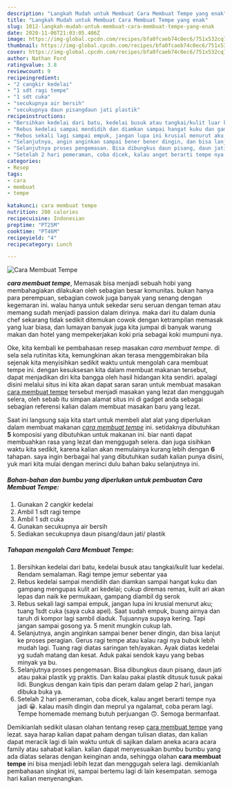 ```yaml
---
description: "Langkah Mudah untuk Membuat Cara Membuat Tempe yang enak"
title: "Langkah Mudah untuk Membuat Cara Membuat Tempe yang enak"
slug: 1012-langkah-mudah-untuk-membuat-cara-membuat-tempe-yang-enak
date: 2020-11-06T21:03:05.406Z
image: https://img-global.cpcdn.com/recipes/bfa0fcaeb74c0ec6/751x532cq70/cara-membuat-tempe-foto-resep-utama.jpg
thumbnail: https://img-global.cpcdn.com/recipes/bfa0fcaeb74c0ec6/751x532cq70/cara-membuat-tempe-foto-resep-utama.jpg
cover: https://img-global.cpcdn.com/recipes/bfa0fcaeb74c0ec6/751x532cq70/cara-membuat-tempe-foto-resep-utama.jpg
author: Nathan Ford
ratingvalue: 3.8
reviewcount: 9
recipeingredient:
- "2 cangkir kedelai"
- "1 sdt ragi tempe"
- "1 sdt cuka"
- "secukupnya air bersih"
- "secukupnya daun pisangdaun jati plastik"
recipeinstructions:
- "Bersihkan kedelai dari batu, kedelai busuk atau tangkai/kulit luar kedelai. Rendam semalaman. Ragi tempe jemur sebentar yaa"
- "Rebus kedelai sampai mendidih dan diamkan sampai hangat kuku dan gampang mengupas kulit ari kedelai; cukup diremas remas, kulit ari akan lepas dan naik ke permukaan, gampang diambil dg serok"
- "Rebus sekali lagi sampai empuk, jangan lupa ini krusial menurut aku; tuang 1sdt cuka (saya cuka apel). Saat sudah empuk, buang airnya dan taruh di kompor lagi sambil diaduk. Tujuannya supaya kering. Tapi jangan sampai gosong ya. 5 menit mungkin cukup lah."
- "Selanjutnya, angin anginkan sampai bener bener dingin, dan bisa lanjut ke proses peragian. Gerus ragi tempe atau kalau ragi nya bubuk lebih mudah lagi. Tuang ragi diatas saringan teh/ayakan. Ayak diatas kedelai yg sudah matang dan kesat. Aduk pakai sendok kayu yang bebas minyak ya bu."
- "Selanjutnya proses pengemasan. Bisa dibungkus daun pisang, daun jati atau pakai plastik yg praktis. Dan kalau pakai plastik ditusuk tusuk pakai lidi. Bungkus dengan kain tipis dan peram dalam gelap 2 hari, jangan dibuka buka ya."
- "Setelah 2 hari pemeraman, coba dicek, kalau anget berarti tempe nya jadi 😀. kalau masih dingin dan meprul ya ngalamat, coba peram lagi. Tempe homemade memang butuh perjuangan 🙃. Semoga bermanfaat."
categories:
- Resep
tags:
- cara
- membuat
- tempe

katakunci: cara membuat tempe 
nutrition: 208 calories
recipecuisine: Indonesian
preptime: "PT25M"
cooktime: "PT46M"
recipeyield: "4"
recipecategory: Lunch

---
```



![Cara Membuat Tempe](https://img-global.cpcdn.com/recipes/bfa0fcaeb74c0ec6/751x532cq70/cara-membuat-tempe-foto-resep-utama.jpg)

<b><i>cara membuat tempe</i></b>, Memasak bisa menjadi sebuah hobi yang membahagiakan dilakukan oleh sebagian besar komunitas. bukan hanya para perempuan, sebagian cowok juga banyak yang senang dengan kegemaran ini. walau hanya untuk sekedar seru seruan dengan teman atau memang sudah menjadi passion dalam dirinya. maka dari itu dalam dunia chef sekarang tidak sedikit ditemukan cowok dengan ketrampilan memasak yang luar biasa, dan lumayan banyak juga kita jumpai di banyak warung makan dan hotel yang mempekerjakan koki pria sebagai koki mumpuni nya.

Oke, kita kembali ke pembahasan resep masakan <i>cara membuat tempe</i>. di sela sela rutinitas kita, kemungkinan akan terasa menggembirakan bila sejenak kita menyisihkan sedikit waktu untuk mengolah cara membuat tempe ini. dengan kesuksesan kita dalam membuat makanan tersebut, dapat menjadikan diri kita bangga oleh hasil hidangan kita sendiri. apalagi disini melalui situs ini kita akan dapat saran saran untuk membuat masakan <u>cara membuat tempe</u> tersebut menjadi masakan yang lezat dan menggugah selera, oleh sebab itu simpan alamat situs ini di gadget anda sebagai sebagian referensi kalian dalam membuat masakan baru yang lezat.




Saat ini langsung saja kita start untuk membeli alat alat yang diperlukan dalam membuat makanan <u><i>cara membuat tempe</i></u> ini. setidaknya dibutuhkan <b>5</b> komposisi yang dibutuhkan untuk makanan ini. biar nanti dapat membuahkan rasa yang lezat dan menggugah selera. dan juga sisihkan waktu kita sedikit, karena kalian akan memulainya kurang lebih dengan <b>6</b> tahapan. saya ingin berbagai hal yang dibutuhkan sudah kalian punya disini, yuk mari kita mulai dengan merinci dulu bahan baku selanjutnya ini.

<!--inarticleads1-->

##### Bahan-bahan dan bumbu yang diperlukan untuk pembuatan Cara Membuat Tempe:

1. Gunakan 2 cangkir kedelai
1. Ambil 1 sdt ragi tempe
1. Ambil 1 sdt cuka
1. Gunakan secukupnya air bersih
1. Sediakan secukupnya daun pisang/daun jati/ plastik




<!--inarticleads2-->

##### Tahapan mengolah Cara Membuat Tempe:

1. Bersihkan kedelai dari batu, kedelai busuk atau tangkai/kulit luar kedelai. Rendam semalaman. Ragi tempe jemur sebentar yaa
1. Rebus kedelai sampai mendidih dan diamkan sampai hangat kuku dan gampang mengupas kulit ari kedelai; cukup diremas remas, kulit ari akan lepas dan naik ke permukaan, gampang diambil dg serok
1. Rebus sekali lagi sampai empuk, jangan lupa ini krusial menurut aku; tuang 1sdt cuka (saya cuka apel). Saat sudah empuk, buang airnya dan taruh di kompor lagi sambil diaduk. Tujuannya supaya kering. Tapi jangan sampai gosong ya. 5 menit mungkin cukup lah.
1. Selanjutnya, angin anginkan sampai bener bener dingin, dan bisa lanjut ke proses peragian. Gerus ragi tempe atau kalau ragi nya bubuk lebih mudah lagi. Tuang ragi diatas saringan teh/ayakan. Ayak diatas kedelai yg sudah matang dan kesat. Aduk pakai sendok kayu yang bebas minyak ya bu.
1. Selanjutnya proses pengemasan. Bisa dibungkus daun pisang, daun jati atau pakai plastik yg praktis. Dan kalau pakai plastik ditusuk tusuk pakai lidi. Bungkus dengan kain tipis dan peram dalam gelap 2 hari, jangan dibuka buka ya.
1. Setelah 2 hari pemeraman, coba dicek, kalau anget berarti tempe nya jadi 😀. kalau masih dingin dan meprul ya ngalamat, coba peram lagi. Tempe homemade memang butuh perjuangan 🙃. Semoga bermanfaat.




Demikianlah sedikit ulasan olahan tentang resep <u>cara membuat tempe</u> yang lezat. saya harap kalian dapat paham dengan tulisan diatas, dan kalian dapat meracik lagi di lain waktu untuk di sajikan dalam aneka acara acara family atau sahabat kalian. kalian dapat menyesuaikan bumbu bumbu yang ada diatas selaras dengan keinginan anda, sehingga olahan <b>cara membuat tempe</b> ini bisa menjadi lebih lezat dan menggugah selera lagi. demikianlah pembahasan singkat ini, sampai bertemu lagi di lain kesempatan. semoga hari kalian menyenangkan.
